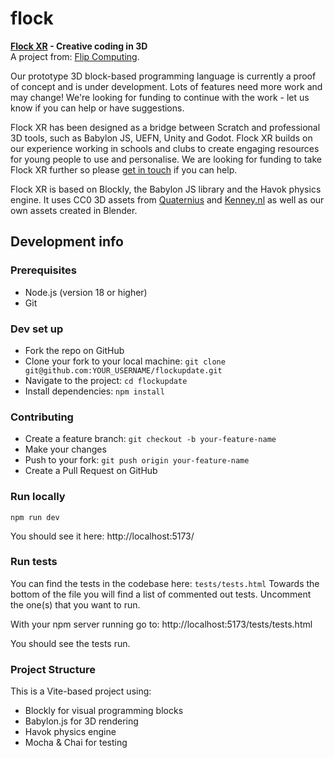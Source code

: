 # flock
**[Flock XR](https://flockxr.com/) - Creative coding in 3D**\
A project from: [Flip Computing](https://flipcomputing.com/).

Our prototype 3D block-based programming language is currently a proof of concept and is under development. Lots of features need more work and may change! We're looking for funding to continue with the work - let us know if you can help or have suggestions. 

Flock XR has been designed as a bridge between Scratch and professional 3D tools, such as Babylon JS, UEFN, Unity and Godot. Flock XR builds on our experience working in schools and clubs to create engaging resources for young people to use and personalise. We are looking for funding to take Flock XR further so please [get in touch](https://flipcomputing.com/contact/) if you can help. 

Flock XR is based on Blockly, the Babylon JS library and the Havok physics engine. It uses CC0 3D assets from [Quaternius](https://quaternius.com/) and [Kenney.nl](https://kenney.nl/) as well as our own assets created in Blender.

## Development info

### Prerequisites
- Node.js (version 18 or higher)
- Git

### Dev set up
- Fork the repo on GitHub
- Clone your fork to your local machine: `git clone git@github.com:YOUR_USERNAME/flockupdate.git`
- Navigate to the project: `cd flockupdate`
- Install dependencies: `npm install`

### Contributing
- Create a feature branch: `git checkout -b your-feature-name`
- Make your changes
- Push to your fork: `git push origin your-feature-name`
- Create a Pull Request on GitHub

### Run locally
`npm run dev`

You should see it here: http://localhost:5173/

### Run tests
You can find the tests in the codebase here: `tests/tests.html`
Towards the bottom of the file you will find a list of commented out tests.
Uncomment the one(s) that you want to run.

With your npm server running go to: http://localhost:5173/tests/tests.html

You should see the tests run.

### Project Structure
This is a Vite-based project using:
- Blockly for visual programming blocks
- Babylon.js for 3D rendering
- Havok physics engine
- Mocha & Chai for testing
